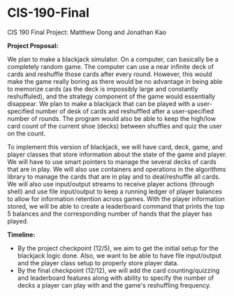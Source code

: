 # CIS-190-Final
CIS 190 Final Project: Matthew Dong and Jonathan Kao

**Project Proposal:**

We plan to make a blackjack simulator. On a computer, can basically be a completely random game. The computer can use a near infinite deck of cards and reshuffle those cards after every round. However, this would make the game really boring as there would be no advantage in being able to memorize cards (as the deck is impossibly large and constantly reshuffuled), and the strategy component of the game would essentially disappear. We plan to make a blackjack that can be played with a user-specified number of desk of cards and reshuffled after a user-specified number of rounds. The program would also be able to keep the high/low card count of the current shoe (decks) between shuffles and quiz the user on the count. 

To implement this version of blackjack, we will have card, deck, game, and player classes that store information about the state of the game and player. We will have to use smart pointers to manage the several decks of cards that are in play. We will also use containers and operations in the algorithms library to manage the cards that are in play and to deal/reshuffle all cards. We will also use input/output streams to receive player actions (through shell) and use file input/output to keep a running ledger of player balances to allow for information retention across games. With the player information stored, we will be able to create a leaderboard command that prints the top 5 balances and the corresponding number of hands that the player has played.

**Timeline:**
 - By the project checkpoint (12/5), we aim to get the initial setup for the blackjack logic done. Also, we want to be able to have file input/output and the player class setup to properly store player data.
 - By the final checkpoint (12/12), we will add the card counting/quizzing and leaderboard features along with ability to specify the number of decks a player can play with and the game's reshuffling frequency.
